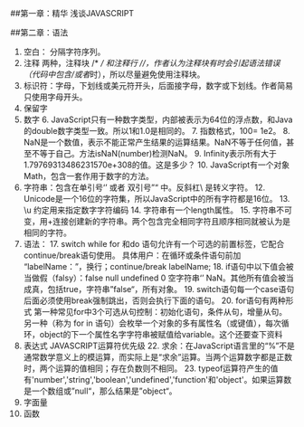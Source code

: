 ##第一章：精华
浅谈JAVASCRIPT

##第二章：语法
1.  空白：
分隔字符序列。
2. 注释
两种，注释块 /* */ 和注释行 //，作者认为注释块有时会引起语法错误（代码中包含/或者*时），所以尽量避免使用注释块。
3. 标识符：字母，下划线或美元符开头，后面接字母，数字或下划线。作者简易只使用字母开头。
4. 保留字
5. 数字
	6. JavaScript只有一种数字类型，内部被表示为64位的浮点数，和Java的double数字类型一致。所以1和1.0是相同的。
	7. 指数格式，100= 1e2。
	8. NaN是一个数值，表示不能正常产生结果的运算结果。NaN不等于任何值，甚至不等于自己。方法isNaN(number)检测NaN。
	9. Infinity表示所有大于1.79769313486231570e+308的值。这是多少？
	10. JavaScript有一个对象Math，包含一套作用于数字的方法。
11. 字符串：包含在单引号‘’  或者 双引号”“ 中。反斜杠\ 是转义字符。
	12. Unicode是一个16位的字符集，所以JavaScript中的所有字符都是16位。
	13. \u 约定用来指定数字字符编码
	14. 字符串有一个length属性。
	15. 字符串不可变，用+连接创建新的字符串。两个包含完全相同字符且顺序相同就被认为是相同的字符。
16. 语法：
	17. switch while for  和do 语句允许有一个可选的前置标签，它配合continue/break语句使用。
具体用户：在循环或条件语句前加 “labelName：”，换行；continue/break labelName;
	18. if语句中以下值会被当做假（falsy）：false   null   undefined   0   空字符串‘’  NaN。其他所有值会被当成真，包括true，字符串”false“，所有对象。
	19. switch语句每一个case语句后面必须使用break强制跳出，否则会执行下面的语句。
	20. for语句有两种形式
第一种常见for中3个可选从句控制：初始化语句，条件从句，增量从句。
另一种（称为 for in 语句）会枚举一个对象的多有属性名（或键值），每次循环，object的下一个属性名字字符串被赋值给variable。这个还要查下资料
21.  表达式
JAVASCRIPT运算符优先级
	22. 求余：在JavaScript语言里的“%”不是通常数学意义上的模运算，而实际上是“求余”运算。当两个运算数字都是正数时，两个运算的值相同；存在负数则不相同。
	23. typeof运算符产生的值有'number','string','boolean','undefined','function'和'object'。如果运算数是一个数组或”null“，那么结果是”object“。
24. 字面量
25. 函数
